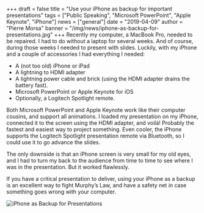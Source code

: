 +++
draft = false
title = "Use your iPhone as backup for important presentations"
tags = ["Public Speaking", "Microsoft PowerPoint", "Apple Keynote", "iPhone"]
news = ["general"]
date = "2019-04-09"
author = "Pierre Morsa"
banner = "/img/news/iphone-as-backup-for-presentations.jpg"
+++
Recently my computer, a MacBook Pro, needed to be repaired. I had to do without a laptop for several weeks. And of course, during those weeks I needed to present with slides. Luckily, with my iPhone and a couple of accessories I had everything I needed:

- A (not too old) iPhone or iPad
- A lightning to HDMI adapter
- A lightning power cable and brick (using the HDMI adapter drains the battery fast).
- Microsoft PowerPoint or Apple Keynote for iOS
- Optionally, a Logitech Spotlight remote.

Both Microsoft PowerPoint and Apple Keynote work like their computer cousins, and support all animations. I loaded my presentation on my iPhone, connected it to the screen using the HDMI adapter, and voilà! Probably the fastest and easiest way to project something. Even cooler, the iPhone supports the Logitech Spotlight presentation remote via Bluetooth, so I could use it to go advance the slides.

The only downside is that an iPhone screen is very small for my old eyes, and I had to turn my back to the audience from time to time to see where I was in the presentation. But it worked flawlessly.

If you have a critical presentation to deliver, using your iPhone as a backup is an excellent way to fight Murphy’s Law, and have a safety net in case something goes wrong with your computer.

![iPhone as Backup for Presentations](/img/news/iphone-as-backup-for-presentations.jpg)